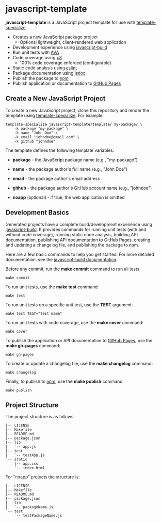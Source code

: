 # javascript-template

**javascript-template** is a JavaScript project template for use with
[template-specialize](https://pypi.org/project/template-specialize/).

- Creates a new JavaScript package project
  - Optional lightweight, client-rendered web application
- Development experience using [javascript-build](https://github.com/craigahobbs/javascript-build#readme)
- Run unit tests with [AVA](https://www.npmjs.com/package/ava)
- Code coverage using [c8](https://www.npmjs.com/package/c8)
  - 100% code coverage enforced (configurable)
- Static code analysis using [eslint](https://www.npmjs.com/package/eslint)
- Package documentation using [jsdoc](https://www.npmjs.com/package/jsdoc)
- Publish the package to [npm](https://www.npmjs.com/)
- Publish application or documentation to [GitHub Pages](https://pages.github.com/)


## Create a New JavaScript Project

To create a new JavaScript project, clone this repository and render the template using
[template-specialize](https://pypi.org/project/template-specialize/). For example:

~~~
template-specialize javascript-template/template/ my-package/ \
    -k package "my-package" \
    -k name "John Doe" \
    -k email "johndoe@gmail.com" \
    -k github "johndoe"
~~~

The template defines the following template variables:

- **package** - the JavaScript package name (e.g., "my-package")

- **name** - the package author's full name (e.g., "John Doe")

- **email** - the package author's email address

- **github** - the package author's GitHub account name (e.g., "johndoe")

- **noapp** (optional) - if true, the web application is omitted


## Development Basics

Generated projects have a complete build/development experience using
[javascript-build](https://github.com/craigahobbs/javascript-build#readme).
It provides commands for running unit tests (with and without code coverage), running static code
analysis, building API documentation, publishing API documentation to GitHub Pages, creating and
updating a changelog file, and publishing the package to npm.

Here are a few basic commands to help you get started. For more detailed documentation, see the
[javascript-build documentation](https://github.com/craigahobbs/javascript-build#contents).

Before any commit, run the **make commit** command to run all tests:

~~~
make commit
~~~

To run unit tests, use the **make test** command:

~~~
make test
~~~

To run unit tests on a specific unit test, use the **TEST** argument:

~~~
make test TEST="test name"
~~~

To run unit tests with code coverage, use the **make cover** command:

~~~
make cover
~~~

To publish the application or API documentation to [GitHub Pages](https://pages.github.com/), use the **make gh-pages** command:

~~~
make gh-pages
~~~

To create or update a changelog file, use the **make changelog** command:

~~~
make changelog
~~~

Finally, to publish to [npm](https://www.npmjs.com/), use the **make publish** command:

~~~
make publish
~~~


## Project Structure

The project structure is as follows:

~~~
|-- LICENSE
|-- Makefile
|-- README.md
|-- package.json
|-- lib
|   `-- app.js
|-- test
|   `-- testApp.js
`-- static
    |-- app.css
    `-- index.html
~~~

For "noapp" projects the structure is:

~~~
|-- LICENSE
|-- Makefile
|-- README.md
|-- package.json
|-- lib
|   `-- packageName.js
`-- test
    `-- testPackageName.js
~~~
